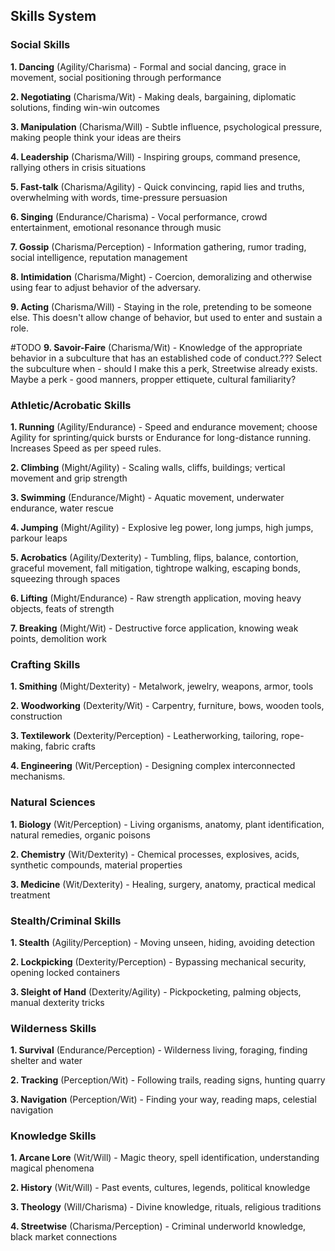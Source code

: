 ## Skills System



### Social Skills

**1. Dancing** (Agility/Charisma) - Formal and social dancing, grace in movement, social positioning through performance

**2. Negotiating** (Charisma/Wit) - Making deals, bargaining, diplomatic solutions, finding win-win outcomes

**3. Manipulation** (Charisma/Will) - Subtle influence, psychological pressure, making people think your ideas are theirs

**4. Leadership** (Charisma/Will) - Inspiring groups, command presence, rallying others in crisis situations

**5. Fast-talk** (Charisma/Agility) - Quick convincing, rapid lies and truths, overwhelming with words, time-pressure persuasion

**6. Singing** (Endurance/Charisma) - Vocal performance, crowd entertainment, emotional resonance through music

**7. Gossip** (Charisma/Perception) - Information gathering, rumor trading, social intelligence, reputation management

**8. Intimidation** (Charisma/Might) - Coercion, demoralizing and otherwise using fear to adjust behavior of the adversary. 

**9. Acting** (Charisma/Will) - Staying in the role, pretending to be someone else. This doesn't allow change of behavior, but used to enter and sustain a role.

#TODO
**9. Savoir-Faire** (Charisma/Wit) - Knowledge of the appropriate behavior in a subculture that has an established code of conduct.??? Select the subculture when - should I make this a perk, Streetwise already exists. Maybe a perk - good manners, propper ettiquete, cultural familiarity?
### Athletic/Acrobatic Skills

**1. Running** (Agility/Endurance) - Speed and endurance movement; choose Agility for sprinting/quick bursts or Endurance for long-distance running. Increases Speed as per speed rules.

**2. Climbing** (Might/Agility) - Scaling walls, cliffs, buildings; vertical movement and grip strength

**3. Swimming** (Endurance/Might) - Aquatic movement, underwater endurance, water rescue

**4. Jumping** (Might/Agility) - Explosive leg power, long jumps, high jumps, parkour leaps

**5. Acrobatics** (Agility/Dexterity) - Tumbling, flips, balance, contortion, graceful movement, fall mitigation, tightrope walking, escaping bonds, squeezing through spaces

**6. Lifting** (Might/Endurance) - Raw strength application, moving heavy objects, feats of strength

**7. Breaking** (Might/Wit) - Destructive force application, knowing weak points, demolition work

### Crafting Skills

**1. Smithing** (Might/Dexterity) - Metalwork, jewelry, weapons, armor, tools

**2. Woodworking** (Dexterity/Wit) - Carpentry, furniture, bows, wooden tools, construction

**3. Textilework** (Dexterity/Perception) - Leatherworking, tailoring, rope-making, fabric crafts

**4. Engineering** (Wit/Perception) - Designing complex interconnected mechanisms.


### Natural Sciences

**1. Biology** (Wit/Perception) - Living organisms, anatomy, plant identification, natural remedies, organic poisons

**2. Chemistry** (Wit/Dexterity) - Chemical processes, explosives, acids, synthetic compounds, material properties

**3. Medicine** (Wit/Dexterity) - Healing, surgery, anatomy, practical medical treatment

### Stealth/Criminal Skills

**1. Stealth** (Agility/Perception) - Moving unseen, hiding, avoiding detection

**2. Lockpicking** (Dexterity/Perception) - Bypassing mechanical security, opening locked containers

**3. Sleight of Hand** (Dexterity/Agility) - Pickpocketing, palming objects, manual dexterity tricks

### Wilderness Skills

**1. Survival** (Endurance/Perception) - Wilderness living, foraging, finding shelter and water

**2. Tracking** (Perception/Wit) - Following trails, reading signs, hunting quarry

**3. Navigation** (Perception/Wit) - Finding your way, reading maps, celestial navigation

### Knowledge Skills

**1. Arcane Lore** (Wit/Will) - Magic theory, spell identification, understanding magical phenomena

**2. History** (Wit/Will) - Past events, cultures, legends, political knowledge

**3. Theology** (Will/Charisma) - Divine knowledge, rituals, religious traditions

**4. Streetwise** (Charisma/Perception) - Criminal underworld knowledge, black market connections


